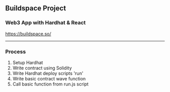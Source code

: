 ## Buildspace Project
### Web3 App with Hardhat & React
https://buildspace.so/


*** 
### Process
1. Setup Hardhat
2. Write contract using Solidity
3. Write Hardhat deploy scripts 'run'
4. Write basic contract wave function
5. Call basic function from run.js script



